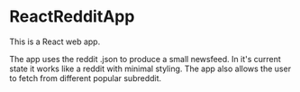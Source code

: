 # ReactRedditApp

This is a React web app. 


The app uses the reddit .json to produce a small newsfeed. In it's current state it works like a reddit with minimal styling. The app also allows the user to fetch from different popular subreddit.
